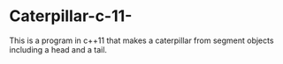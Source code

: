 Caterpillar-c-11-
=================

This is a program in c++11 that makes a caterpillar from segment objects including a head and a tail.
